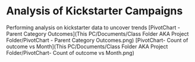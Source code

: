 # Analysis of Kickstarter Campaigns
Performing analysis on kickstarter data to uncover trends
[PivotChart - Parent Category Outcomes](This PC/Documents/Class Folder AKA Project Folder/PivotChart - Parent Category Outcomes.png)
[PivotChart- Count of outcome vs Month](This PC/Documents/Class Folder AKA Project Folder/PivotChart- Count of outcome vs Month.png)
